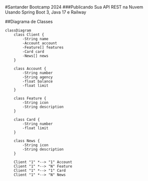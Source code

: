 #Santander Bootcamp 2024
###Publicando Sua API REST na Nuvem Usando Spring Boot 3, Java 17 e Railway

##Diagrama de Classes

```mermaid
classDiagram
    class Client {
        -String name
        -Account account
        -Feature[] features
        -Card card
        -News[] news
    }

    class Account {
        -String number
        -String agency
        -float balance
        -float limit
    }

    class Feature {
        -String icon
        -String description
    }

    class Card {
        -String number
        -float limit
    }

    class News {
        -String icon
        -String description
    }

    Client "1" *--> "1" Account
    Client "1" *--> "N" Feature
    Client "1" *--> "1" Card
    Client "1" *--> "N" News
```

